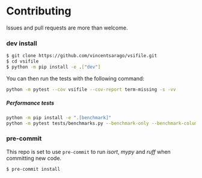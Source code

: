 # Contributing

Issues and pull requests are more than welcome.

### dev install

```bash
$ git clone https://github.com/vincentsarago/vsifile.git
$ cd vsifile
$ python -m pip install -e .["dev"]
```

You can then run the tests with the following command:

```sh
python -m pytest --cov vsifile --cov-report term-missing -s -vv
```

##### Performance tests

```sh
python -m pip install -e ".[benchmark]"
python -m pytest tests/benchmarks.py --benchmark-only --benchmark-columns 'min, max, mean, median' --benchmark-sort 'min'
```


### pre-commit

This repo is set to use `pre-commit` to run *isort*, *mypy* and *ruff* when committing new code.

```bash
$ pre-commit install
```

